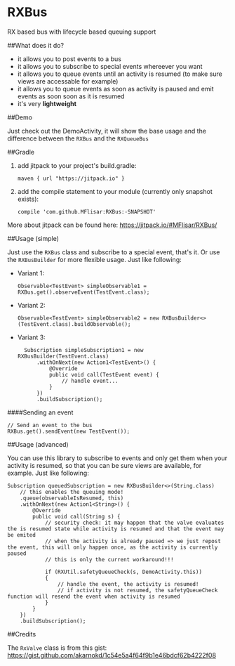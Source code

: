 # RXBus
RX based bus with lifecycle based queuing support

##What does it do?

* it allows you to post events to a bus
* it allows you to subscribe to special events whereever you want
* it allows you to queue events until an activity is resumed (to make sure views are accessable for example)
* it allows you to queue events as soon as activity is paused and emit events as soon soon as it is resumed
* it's very **lightweight**

##Demo

Just check out the DemoActivity, it will show the base usage and the difference between the `RXBus` and the `RXQueueBus`
 
##Gradle

1. add jitpack to your project's build.gradle:

   `maven { url "https://jitpack.io" }`
   
2. add the compile statement to your module (currently only snapshot exists):

   `compile 'com.github.MFlisar:RXBus:-SNAPSHOT'`
   
More about jitpack can be found here: https://jitpack.io/#MFlisar/RXBus/

##Usage (simple)

Just use the `RXBus` class and subscribe to a special event, that's it. Or use the `RXBusBuilder` for more flexible usage. Just like following:

* Variant 1:

    `Observable<TestEvent> simpleObservable1 = RXBus.get().observeEvent(TestEvent.class);`

* Variant 2:

    `Observable<TestEvent> simpleObservable2 = new RXBusBuilder<>(TestEvent.class).buildObservable();`
    
* Variant 3:

        Subscription simpleSubscription1 = new RXBusBuilder(TestEvent.class)
            .withOnNext(new Action1<TestEvent>() {
                @Override
                public void call(TestEvent event) {
                    // handle event...
                }
            })
            .buildSubscription();

####Sending an event
   
    // Send an event to the bus
    RXBus.get().sendEvent(new TestEvent());
    
##Usage (advanced)

You can use this library to subscribe to events and only get them when your activity is resumed, so that you can be sure views are available, for example. Just like following:

    Subscription queuedSubscription = new RXBusBuilder<>(String.class)
        // this enables the queuing mode!
        .queue(observableIsResumed, this)
        .withOnNext(new Action1<String>() {
            @Override
            public void call(String s) {
                // security check: it may happen that the valve evaluates the is resumed state while activity is resumed and that the event may be emited
                // when the activity is already paused => we just repost the event, this will only happen once, as the activity is currently paused
                // this is only the current workaround!!!

                if (RXUtil.safetyQueueCheck(s, DemoActivity.this))
                {
                    // handle the event, the activity is resumed!
                    // if activity is not resumed, the safetyQueueCheck function will resend the event when activity is resumed
                }
            }
        })
        .buildSubscription();

##Credits

The `RxValve` class is from this gist: https://gist.github.com/akarnokd/1c54e5a4f64f9b1e46bdcf62b4222f08
